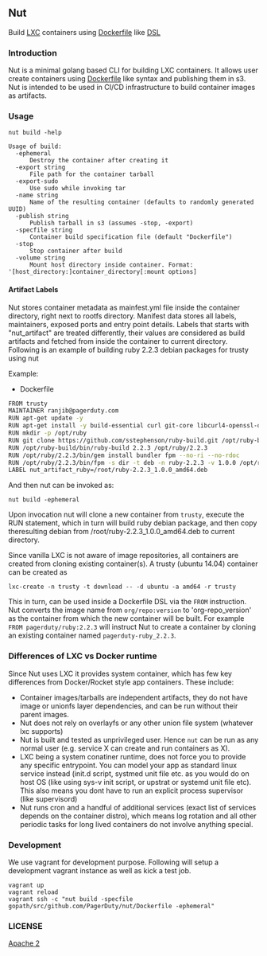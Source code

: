 ## Nut

Build [LXC](http://linuxcontainers.org/) containers using [Dockerfile](https://docs.docker.com/engine/reference/builder/) like [DSL](https://en.wikipedia.org/wiki/Domain-specific_language)

### Introduction

Nut is a minimal golang based CLI for building LXC containers. It allows user create containers
using [Dockerfile](https://docs.docker.com/engine/reference/builder/) like syntax and publishing them in s3. Nut is intended to be used in CI/CD
infrastructure to build container images as artifacts.

### Usage

```
nut build -help
```

```
Usage of build:
  -ephemeral
      Destroy the container after creating it
  -export string
      File path for the container tarball
  -export-sudo
      Use sudo while invoking tar
  -name string
      Name of the resulting container (defaults to randomly generated UUID)
  -publish string
      Publish tarball in s3 (assumes -stop, -export)
  -specfile string
      Container build specification file (default "Dockerfile")
  -stop
      Stop container after build
  -volume string
      Mount host directory inside container. Format: '[host_directory:]container_directory[:mount options]
```

#### Artifact  Labels

Nut stores container metadata as mainfest.yml file inside the container
directory, right next to rootfs directory. Manifest data stores all labels,
maintainers, exposed ports and entry point details. Labels that starts with "nut_artifact"
are treated differently, their values are considered as build artifacts and
fetched from inside the container to current directory. Following is an example
of building ruby 2.2.3 debian packages for trusty using nut

Example:

- Dockerfile
```sh
FROM trusty
MAINTAINER ranjib@pagerduty.com
RUN apt-get update -y
RUN apt-get install -y build-essential curl git-core libcurl4-openssl-dev libffi-dev libreadline-dev libsqlite3-dev libssl-dev libtool libxml2-dev libxslt1-dev libyaml-dev openssh-server python-software-properties sqlite3 wget zlib1g-dev
RUN mkdir -p /opt/ruby
RUN git clone https://github.com/sstephenson/ruby-build.git /opt/ruby-build
RUN /opt/ruby-build/bin/ruby-build 2.2.3 /opt/ruby/2.2.3
RUN /opt/ruby/2.2.3/bin/gem install bundler fpm --no-ri --no-rdoc
RUN /opt/ruby/2.2.3/bin/fpm -s dir -t deb -n ruby-2.2.3 -v 1.0.0 /opt/ruby/2.2.3
LABEL nut_artifact_ruby=/root/ruby-2.2.3_1.0.0_amd64.deb
```
And then nut can be invoked as:
```
nut build -ephemeral
```
Upon invocation nut will clone a new container from `trusty`, execute the RUN statement, which in turn will build ruby debian package, and then copy theresulting debian from /root/ruby-2.2.3_1.0.0_amd64.deb to current directory.

Since vanilla LXC is not aware of image repositories, all containers are created from cloning existing container(s).
A trusty (ubuntu 14.04) container can be created as
```
lxc-create -n trusty -t download -- -d ubuntu -a amd64 -r trusty
```
This in turn, can be used inside a Dockerfile DSL via the `FROM` instruction.
Nut converts the image name from  `org/repo:version` to 'org-repo_version' as the container
from which the new container will be built.
For example `FROM pagerduty/ruby:2.2.3` will instruct Nut to create a container by cloning
an existing container named `pagerduty-ruby_2.2.3`.


### Differences of LXC vs Docker runtime

Since Nut uses LXC it provides system container, which has few key differences from Docker/Rocket style app containers. These include:
- Container images/tarballs are independent artifacts, they do not have image or unionfs layer dependencies, and can be run without their parent images.
- Nut does not rely on overlayfs or any other union file system (whatever lxc supports)
- Nut is built and tested as unprivileged user. Hence `nut` can be run as any normal user (e.g. service X can create and run containers as X).
- LXC being a system conatiner runtime, does not force you to provide any specific entrypoint. You can model your app as standard linux service instead (init.d script, systmed unit file etc.
as you would do on host OS  (like using sys-v init script, or upstrat or systemd unit file etc). This also means you dont have to run an explicit process supervisor (like supervisord)
- Nut runs cron and a handful of additional services (exact list of services depends on the container distro), which means log rotation and all other periodic tasks for long lived containers do not involve anything special.


### Development

We use vagrant for development purpose. Following will setup a development vagrant instance
as well as kick a test job.

```
vagrant up
vagrant reload
vagrant ssh -c "nut build -specfile gopath/src/github.com/PagerDuty/nut/Dockerfile -ephemeral"
```

### LICENSE

[Apache 2](http://www.apache.org/licenses/LICENSE-2.0)
